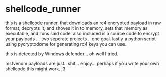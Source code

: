 # shellcode_runner


this is a shellcode runner, that downloads an rc4 encrypted payload in raw format, decrypts it, and shoves it in to memory, sets that memory as executable, and runs said code. 
also included is a source code to encrypt your payloads ... two seperate projects .. one goal. lastly a python script using pycryptodome for generating rc4 keys you can use.

this is detected by Windows defender... oh well I tried.

msfvenom payloads are just.. shit... enjoy...
perhaps if you write your own shellcode this might work. ;3
